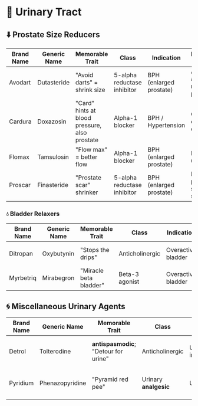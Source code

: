 # 🚽 Urinary Tract

## ⬇️ Prostate Size Reducers

| Brand Name | Generic Name | Memorable Trait | Class | Indication | Memorization Tip |
|------------|--------------|------------------|-------|------------|------------------|
| Avodart | Dutasteride | "Avoid darts" = shrink size | 5-alpha reductase inhibitor | BPH (enlarged prostate) | Avodart = avoid dart = reduce pressure |
| Cardura | Doxazosin | "Card" hints at blood pressure, also prostate | Alpha-1 blocker | BPH / Hypertension | Cardura = cardiac + dura (lasting) |
| Flomax | Tamsulosin | "Flow max" = better flow | Alpha-1 blocker | BPH (enlarged prostate) | Flomax = max urine flow |
| Proscar | Finasteride | "Prostate scar" shrinker | 5-alpha reductase inhibitor | BPH (enlarged prostate) | Proscar = prostate + scar tissue shrinker |

### 💧 Bladder Relaxers

| Brand Name | Generic Name | Memorable Trait | Class | Indication | Memorization Tip |
|------------|--------------|------------------|-------|------------|------------------|
| Ditropan | Oxybutynin | "Stops the drips" | Anticholinergic | Overactive bladder | D = dry, tropan = muscle calm |
| Myrbetriq | Mirabegron | "Miracle beta bladder" | Beta-3 agonist | Overactive bladder | Myrbetriq = beta bladder trick |

## 🌀 Miscellaneous Urinary Agents

| Brand Name | Generic Name | Memorable Trait | Class | Indication | Memorization Tip |
|------------|--------------|------------------|-------|------------|------------------|
| Detrol | Tolterodine | **antispasmodic**; "Detour for urine" | Anticholinergic | Urinary incontinence | Detrol = detour bladder signals |
| Pyridium | Phenazopyridine | "Pyramid red pee" | Urinary **analgesic** | Urinary pain | Pyridium = dye = orange-red urine |
